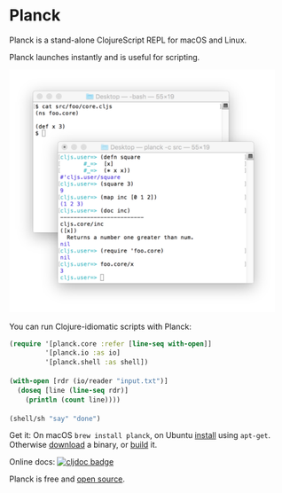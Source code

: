 # Planck

Planck is a stand-alone ClojureScript REPL for macOS and Linux.

Planck launches instantly and is useful for scripting.

<img src="img/screenshot.png" style="max-width: 95%;"/>

You can run Clojure-idiomatic scripts with Planck:

```clojure
(require '[planck.core :refer [line-seq with-open]]
         '[planck.io :as io]
         '[planck.shell :as shell])

(with-open [rdr (io/reader "input.txt")]
  (doseq [line (line-seq rdr)]
    (println (count line))))

(shell/sh "say" "done")
```

Get it: On macOS `brew install planck`, on Ubuntu [install](setup.html) using `apt-get`. Otherwise [download](https://planck-repl.org/binaries/) a binary, or [build](https://github.com/planck-repl/planck#building) it. 

Online docs: [![cljdoc badge](https://cljdoc.org/badge/planck/planck)](https://cljdoc.org/d/planck/planck/CURRENT)

Planck is free and [open source](https://github.com/planck-repl/planck).
